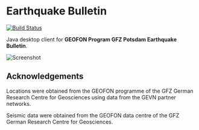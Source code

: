Earthquake Bulletin
===================

[![Build Status](https://travis-ci.org/Albertus82/EarthquakeBulletin.svg?branch=master)](https://travis-ci.org/Albertus82/EarthquakeBulletin)

Java desktop client for **GEOFON Program GFZ Potsdam Earthquake Bulletin**.

![Screenshot](https://cloud.githubusercontent.com/assets/8672431/19626306/b907cd62-992e-11e6-979b-5cd4c40d1c74.png)

## Acknowledgements

Locations were obtained from the GEOFON programme of the GFZ German Research Centre for Geosciences using data from the GEVN partner networks.

Seismic data were obtained from the GEOFON data centre of the GFZ German Research Centre for Geosciences.
